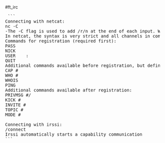 #ft_irc
<pre> ```
Connecting with netcat:
nc -C <target ip> <port number>
-The -C flag is used to add /r/n at the end of each input. We chose this behaviour due to the behaviour of irssi, which was our main client.
In netcat, the syntax is very strict and all channels in commands should be defined with a "#" at the beginning, and the trailing message must always begin with a ":". Irssi attempts to add these automatically to the message before sending it to the server.
Commands for registration (required first):
PASS <server password>
NICK <nickname>
USER <realname> <hostname> <servername> :<username>
QUIT
Additional commands available before registration, but defined only in a minimum way required by irssi:
CAP #<subcommand>
WHO #<channel>
WHOIS <nickname>
PING <origin>
Additional commands available after registration:
PRIVMSG #<channel>/<user>
KICK #<channel> <user>
INVITE #<channel> <user>
TOPIC #<channel>
MODE #<channel> <flags> <parameters>

Connecting with irssi:
/connect <target ip> <port number> <password> <username(optional)>
Irssi automatically starts a capability communication 
``` </pre>

